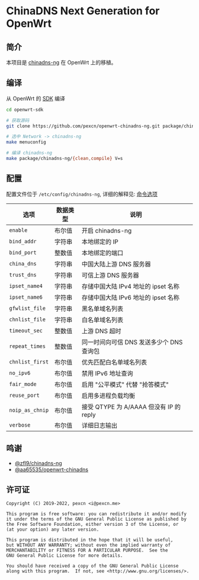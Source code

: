 # ChinaDNS Next Generation for OpenWrt

## 简介

本项目是 [chinadns-ng](https://github.com/zfl9/chinadns-ng) 在 OpenWrt 上的移植。

## 编译

从 OpenWrt 的 [SDK](https://openwrt.org/docs/guide-developer/obtain.firmware.sdk) 编译
```bash
cd openwrt-sdk

# 获取源码
git clone https://github.com/pexcn/openwrt-chinadns-ng.git package/chinadns-ng

# 选中 Network -> chinadns-ng
make menuconfig

# 编译 chinadns-ng
make package/chinadns-ng/{clean,compile} V=s
```

## 配置

配置文件位于 `/etc/config/chinadns-ng`, 详细的解释见: [命令选项](https://github.com/zfl9/chinadns-ng#%E5%91%BD%E4%BB%A4%E9%80%89%E9%A1%B9)

选项             | 数据类型 | 说明
-----------------|---------|------------------------------------------
`enable`         | 布尔值   | 开启 chinadns-ng
`bind_addr`      | 字符串   | 本地绑定的 IP
`bind_port`      | 整数值   | 本地绑定的端口
`china_dns`      | 字符串   | 中国大陆上游 DNS 服务器
`trust_dns`      | 字符串   | 可信上游 DNS 服务器
`ipset_name4`    | 字符串   | 存储中国大陆 IPv4 地址的 ipset 名称
`ipset_name6`    | 字符串   | 存储中国大陆 IPv6 地址的 ipset 名称
`gfwlist_file`   | 字符串   | 黑名单域名列表
`chnlist_file`   | 字符串   | 白名单域名列表
`timeout_sec`    | 整数值   | 上游 DNS 超时
`repeat_times`   | 整数值   | 同一时间向可信 DNS 发送多少个 DNS 查询包
`chnlist_first`  | 布尔值   | 优先匹配白名单域名列表
`no_ipv6`        | 布尔值   | 禁用 IPv6 地址查询
`fair_mode`      | 布尔值   | 启用 "公平模式" 代替 "抢答模式"
`reuse_port`     | 布尔值   | 启用多进程负载均衡
`noip_as_chnip`  | 布尔值   | 接受 QTYPE 为 A/AAAA 但没有 IP 的 reply
`verbose`        | 布尔值   | 详细日志输出

## 鸣谢

- [@zfl9/chinadns-ng](https://github.com/zfl9/chinadns-ng)
- [@aa65535/openwrt-chinadns](https://github.com/aa65535/openwrt-chinadns)

## 许可证

```
Copyright (C) 2019-2022, pexcn <i@pexcn.me>

This program is free software: you can redistribute it and/or modify
it under the terms of the GNU General Public License as published by
the Free Software Foundation, either version 3 of the License, or
(at your option) any later version.

This program is distributed in the hope that it will be useful,
but WITHOUT ANY WARRANTY; without even the implied warranty of
MERCHANTABILITY or FITNESS FOR A PARTICULAR PURPOSE.  See the
GNU General Public License for more details.

You should have received a copy of the GNU General Public License
along with this program.  If not, see <http://www.gnu.org/licenses/>.
```
